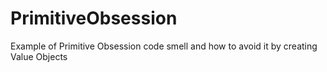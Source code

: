 # PrimitiveObsession
Example of Primitive Obsession code smell and how to avoid it by creating Value Objects
